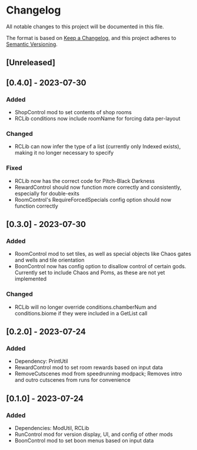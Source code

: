 # Changelog

All notable changes to this project will be documented in this file.

The format is based on [Keep a Changelog](https://keepachangelog.com/en/1.0.0/),
and this project adheres to [Semantic Versioning](https://semver.org/spec/v2.0.0.html).

## [Unreleased]

## [0.4.0] - 2023-07-30

### Added

- ShopControl mod to set contents of shop rooms
- RCLib conditions now include roomName for forcing data per-layout

### Changed

- RCLib can now infer the type of a list (currently only Indexed exists), making it no longer necessary to specify

### Fixed

- RCLib now has the correct code for Pitch-Black Darkness
- RewardControl should now function more correctly and consistently, especially for double-exits
- RoomControl's RequireForcedSpecials config option should now function correctly

## [0.3.0] - 2023-07-30

### Added

- RoomControl mod to set tiles, as well as special objects like Chaos gates and wells and tile orientation
- BoonControl now has config option to disallow control of certain gods. Currently set to include Chaos and Poms, as these are not yet implemented

### Changed

- RCLib will no longer override conditions.chamberNum and conditions.biome if they were included in a GetList call

## [0.2.0] - 2023-07-24

### Added

- Dependency: PrintUtil
- RewardControl mod to set room rewards based on input data
- RemoveCutscenes mod from speedrunning modpack; Removes intro and outro cutscenes from runs for convenience

## [0.1.0] - 2023-07-24

### Added

- Dependencies: ModUtil, RCLib
- RunControl mod for version display, UI, and config of other mods
- BoonControl mod to set boon menus based on input data